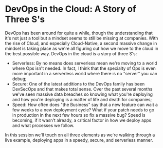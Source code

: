 # DevOps in the Cloud: A Story of Three S's

DevOps has been around for quite a while, though the understanding that it's not just a tool but a mindset seems to still be missing at companies. With the rise of Cloud, and especially Cloud-Native, a second massive change in mindset is taking place as we're all figuring out how we move to the cloud in the best possible way. DevOps in the cloud is a story of three S's:

- Serverless: By no means does serverless mean we're moving to a world where Ops isn't needed. In fact, I think that the specialty of Ops is even more important in a serverless world where there is no "server" you can debug;
- Secure: One of the latest additions to the DevOps family has been DevSecOps and that makes total sense. Over the past several months we've seen massive data breaches so knowing what you're deploying and how you're deploying is a matter of life and death for companies;
- Speed: How often does "the Business" say that a new feature can wait a few weeks to a new deployment cycle? What if your patch needs to go in production in the next few hours so fix a massive bug? Speed is becoming, if it wasn't already, a critical factor in how we deploy apps and what processes we follow.

In this session we'll touch on all three elements as we're walking through a live example, deploying apps in a speedy, secure, and serverless manner.